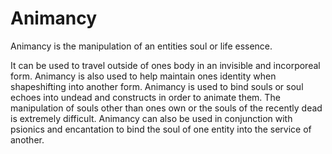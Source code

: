 # Animancy

Animancy is the manipulation of an entities soul or life essence. 

It can be used to travel outside of ones body in an invisible and incorporeal form. Animancy is also used to help maintain ones identity when shapeshifting into another form. Animancy is used to bind souls or soul echoes 
into undead and constructs in order to animate them. The manipulation of souls other than ones own or the souls of the recently dead is extremely difficult. Animancy can also be used in conjunction with psionics and 
encantation to bind the soul of one entity into the service of another.
